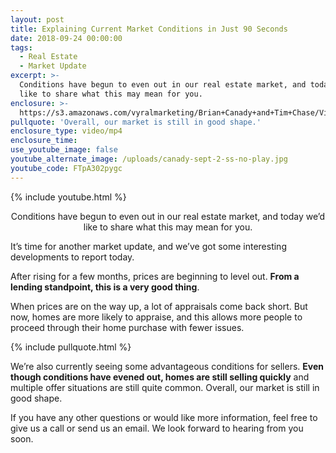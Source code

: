 ```yaml
---
layout: post
title: Explaining Current Market Conditions in Just 90 Seconds
date: 2018-09-24 00:00:00
tags:
  - Real Estate
  - Market Update
excerpt: >-
  Conditions have begun to even out in our real estate market, and today we’d
  like to share what this may mean for you.
enclosure: >-
  https://s3.amazonaws.com/vyralmarketing/Brian+Canady+and+Tim+Chase/Videos/Colorado+Springs+Real+Estate+-+Explaining+Current+Market+Conditions+in+Just+90+Seconds.mp4
pullquote: 'Overall, our market is still in good shape.'
enclosure_type: video/mp4
enclosure_time:
use_youtube_image: false
youtube_alternate_image: /uploads/canady-sept-2-ss-no-play.jpg
youtube_code: FTpA302pygc
---
```


{% include youtube.html %}

<center>Conditions have begun to even out in our real estate market, and today we’d like to share what this may mean for you.</center>

It’s time for another market update, and we’ve got some interesting developments to report today.

After rising for a few months, prices are beginning to level out. **From a lending standpoint, this is a very good thing**.

When prices are on the way up, a lot of appraisals come back short. But now, homes are more likely to appraise, and this allows more people to proceed through their home purchase with fewer issues.

{% include pullquote.html %}

We’re also currently seeing some advantageous conditions for sellers. **Even though conditions have evened out, homes are still selling quickly** and multiple offer situations are still quite common. Overall, our market is still in good shape.

If you have any other questions or would like more information, feel free to give us a call or send us an email. We look forward to hearing from you soon.